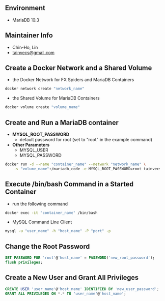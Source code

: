 ## Environment
* MariaDB 10.3


## Maintainer Info
* Chin-Ho, Lin
* <tainvecs@gmail.com>


## Create a Docker Network and a Shared Volume

* the Docker Network for FX Spiders and MariaDB Containers

```bash
docker network create "network_name"
```

* the Shared Volume for MariaDB Containers

```bash
docker volume create "volume_name"
```


## Create and Run a MariaDB container

* **MYSQL_ROOT_PASSWORD**
	- default password for root (set to "root" in the example command)
* **Other Parameters**
	- MYSQL_USER
	- MYSQL_PASSWORD

```bash
docker run -d --name "container_name" --network "network_name" \
    -v "volume_name":/mariadb_code -e MYSQL_ROOT_PASSWORD=root tainvecs/fx_tw-mariadb:1.0
```


## Execute /bin/bash Command in a Started Container

* run the following command

```bash
docker exec -it "container_name" /bin/bash
```

* MySQL Command Line Client

```bash
mysql -u "user_name" -h "host_name" -P "port" -p
```


## Change the Root Password

```sql
SET PASSWORD FOR 'root'@'host_name' = PASSWORD('new_root_password');
flush privileges;
```


## Create a New User and Grant All Privileges

```sql
CREATE USER 'user_name'@'host_name' IDENTIFIED BY 'new_user_password';
GRANT ALL PRIVILEGES ON *.* TO 'user_name'@'host_name';
```
